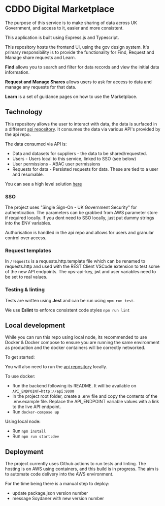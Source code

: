# CDDO Digital Marketplace

The purpose of this service is to make sharing of data across UK Government, and access to it, easier and more consistent.

This application is built using Express.js and Typescript.

This repository hosts the frontend UI, using the gov design system. It's primary responsibility is to provide the functionality for Find, Request and Manage share requests and Learn.

**Find** allows you to search and filter for data records and view the initial data information.

**Request and Manage Shares** allows users to ask for access to data and manage any requests for that data.

**Learn** is a set of guidance pages on how to use the Marketplace.

## Technology

This repository allows the user to interact with data, the data is surfaced in a different [api repository](https://github.com/co-cddo/data-marketplace-api). It consumes the data via various API's provided by the api repo.

The data consumed via API is:

- Data and datasets for suppliers - the data to be shared/requested.
- Users - Users local to this service, linked to SSO (see below)
- User permissions - ABAC user permissions
- Requests for data - Persisted requests for data. These are tied to a user and resumable.

You can see a high level solution [here](./docs/high-level.jpg)

### SSO

The project uses "Single Sign-On - UK Government Security" for authentication. The parameters can be grabbed from AWS parameter store if required locally. If you dont need to SSO locally, just put dummy strings into the ENV variables.

Authorisation is handled in the api repo and allows for users and granular control over access.

### Request templates

In `/requests` is a requests.http.template file which can be renamed to requests.http and used with the REST Client VSCode extension to test some of the new API endpoints. The ops-api-key, jwt and user variables need to be set to real values.

### Testing & linting

Tests are written using **Jest** and can be run using `npm run test`.

We use **Eslint** to enforce consistent code styles `npm run lint`

## Local development

While you can run this repo using local node, its recommended to use Docker & Docker compose to ensure you are running the same environment as production and the docker containers will be correctly networked.

To get started:

You will also need to run the [api repository](https://github.com/co-cddo/data-marketplace-api) locally.

To use docker:

- Run the backend following its README. It will be available on `API_ENDPOINT=http://api:8000`
- In the project root folder, create a .env file and copy the contents of the .env.example file. Replace the API_ENDPOINT variable values with a link to the live API endpoint.
- Run `docker-compose up`

Using local node:

- Run `npm install`
- Run `npm run start:dev`

## Deployment

The project currently uses Github actions to run tests and linting. The hosting is on AWS using containers, and this build is in progress.
The aim is to automate code delivery into the AWS environment.

For the time being there is a manual step to deploy:

- update package.json version number
- message Soydaner with new version number
